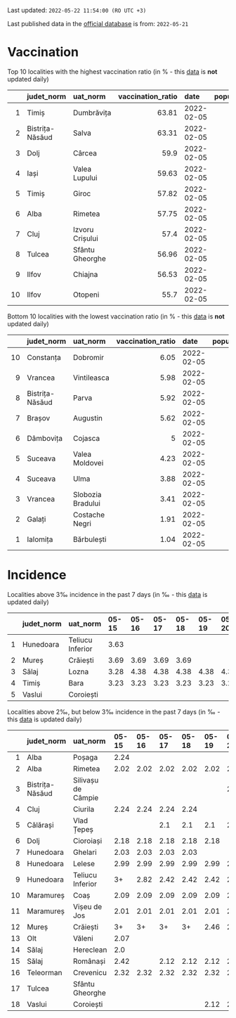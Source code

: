 Last updated: `2022-05-22 11:54:00 (RO UTC +3)`  
  
Last published data in the [official database](https://data.gov.ro/dataset/transparenta-covid) is from: `2022-05-21`
  
# Vaccination  
Top 10 localities with the highest vaccination ratio (in % - this [data](https://vaccinare-covid.gov.ro/situatia-vaccinarii-in-romania/) is **not** updated daily)  
  
|    | judet_norm      | uat_norm        |   vaccination_ratio | date       |   population |   dose_1 |
|---:|:----------------|:----------------|--------------------:|:-----------|-------------:|---------:|
|  1 | Timiș           | Dumbrăvița      |               63.81 | 2022-02-05 |        14668 |     9360 |
|  2 | Bistrița-Năsăud | Salva           |               63.31 | 2022-02-05 |         2753 |     1743 |
|  3 | Dolj            | Cârcea          |               59.9  | 2022-02-05 |         2838 |     1700 |
|  4 | Iași            | Valea Lupului   |               59.63 | 2022-02-05 |        10086 |     6014 |
|  5 | Timiș           | Giroc           |               57.82 | 2022-02-05 |        17954 |    10381 |
|  6 | Alba            | Rimetea         |               57.75 | 2022-02-05 |         1013 |      585 |
|  7 | Cluj            | Izvoru Crișului |               57.4  | 2022-02-05 |         1479 |      849 |
|  8 | Tulcea          | Sfântu Gheorghe |               56.96 | 2022-02-05 |          783 |      446 |
|  9 | Ilfov           | Chiajna         |               56.53 | 2022-02-05 |        28196 |    15939 |
| 10 | Ilfov           | Otopeni         |               55.7  | 2022-02-05 |        18314 |    10201 |
  
Bottom 10 localities with the lowest vaccination ratio (in % - this [data](https://vaccinare-covid.gov.ro/situatia-vaccinarii-in-romania/) is **not** updated daily)  
  
|    | judet_norm      | uat_norm          |   vaccination_ratio | date       |   population |   dose_1 |
|---:|:----------------|:------------------|--------------------:|:-----------|-------------:|---------:|
| 10 | Constanța       | Dobromir          |                6.05 | 2022-02-05 |         3702 |      224 |
|  9 | Vrancea         | Vintileasca       |                5.98 | 2022-02-05 |         1940 |      116 |
|  8 | Bistrița-Năsăud | Parva             |                5.92 | 2022-02-05 |         2585 |      153 |
|  7 | Brașov          | Augustin          |                5.62 | 2022-02-05 |         2116 |      119 |
|  6 | Dâmbovița       | Cojasca           |                5    | 2022-02-05 |         8975 |      449 |
|  5 | Suceava         | Valea Moldovei    |                4.23 | 2022-02-05 |         4680 |      198 |
|  4 | Suceava         | Ulma              |                3.88 | 2022-02-05 |         2242 |       87 |
|  3 | Vrancea         | Slobozia Bradului |                3.41 | 2022-02-05 |         8807 |      300 |
|  2 | Galați          | Costache Negri    |                1.91 | 2022-02-05 |         2727 |       52 |
|  1 | Ialomița        | Bărbulești        |                1.04 | 2022-02-05 |         7599 |       79 |
  
# Incidence  
Localities above 3‰ incidence in the past 7 days (in ‰ - this [data](https://data.gov.ro/dataset/transparenta-covid) is updated daily)  
  
|    | judet_norm   | uat_norm         | 05-15   | 05-16   | 05-17   | 05-18   | 05-19   | 05-20   | 05-21   |
|---:|:-------------|:-----------------|:--------|:--------|:--------|:--------|:--------|:--------|:--------|
|  1 | Hunedoara    | Teliucu Inferior | 3.63    |         |         |         |         |         |         |
|  2 | Mureș        | Crăiești         | 3.69    | 3.69    | 3.69    | 3.69    |         |         |         |
|  3 | Sălaj        | Lozna            | 3.28    | 4.38    | 4.38    | 4.38    | 4.38    | 4.38    | 4.38    |
|  4 | Timiș        | Bara             | 3.23    | 3.23    | 3.23    | 3.23    | 3.23    | 3.23    |         |
|  5 | Vaslui       | Coroiești        |         |         |         |         |         |         | 3.19    |
  
Localities above 2‰, but below 3‰ incidence in the past 7 days (in ‰ - this [data](https://data.gov.ro/dataset/transparenta-covid) is updated daily)  
  
|    | judet_norm      | uat_norm           | 05-15   | 05-16   | 05-17   | 05-18   | 05-19   | 05-20   | 05-21   |
|---:|:----------------|:-------------------|:--------|:--------|:--------|:--------|:--------|:--------|:--------|
|  1 | Alba            | Poșaga             | 2.24    |         |         |         |         |         |         |
|  2 | Alba            | Rimetea            | 2.02    | 2.02    | 2.02    | 2.02    | 2.02    | 2.02    |         |
|  3 | Bistrița-Năsăud | Silivașu de Câmpie |         |         |         |         |         | 2.2     | 2.2     |
|  4 | Cluj            | Ciurila            | 2.24    | 2.24    | 2.24    | 2.24    |         |         |         |
|  5 | Călărași        | Vlad Țepeș         |         |         | 2.1     | 2.1     | 2.1     | 2.1     | 2.1     |
|  6 | Dolj            | Cioroiași          | 2.18    | 2.18    | 2.18    | 2.18    | 2.18    |         |         |
|  7 | Hunedoara       | Ghelari            | 2.03    | 2.03    | 2.03    | 2.03    |         |         |         |
|  8 | Hunedoara       | Lelese             | 2.99    | 2.99    | 2.99    | 2.99    | 2.99    | 2.99    |         |
|  9 | Hunedoara       | Teliucu Inferior   | 3+      | 2.82    | 2.42    | 2.42    | 2.42    | 2.42    |         |
| 10 | Maramureș       | Coaș               | 2.09    | 2.09    | 2.09    | 2.09    | 2.09    | 2.09    | 2.09    |
| 11 | Maramureș       | Vișeu de Jos       | 2.01    | 2.01    | 2.01    | 2.01    | 2.01    | 2.01    |         |
| 12 | Mureș           | Crăiești           | 3+      | 3+      | 3+      | 3+      | 2.46    | 2.46    |         |
| 13 | Olt             | Văleni             | 2.07    |         |         |         |         |         |         |
| 14 | Sălaj           | Hereclean          | 2.0     |         |         |         |         |         |         |
| 15 | Sălaj           | Românași           | 2.42    |         | 2.12    | 2.12    | 2.12    | 2.12    | 2.12    |
| 16 | Teleorman       | Crevenicu          | 2.32    | 2.32    | 2.32    | 2.32    | 2.32    | 2.32    | 2.32    |
| 17 | Tulcea          | Sfântu Gheorghe    |         |         |         |         |         |         | 2.58    |
| 18 | Vaslui          | Coroiești          |         |         |         |         | 2.12    | 2.12    | 3+      |